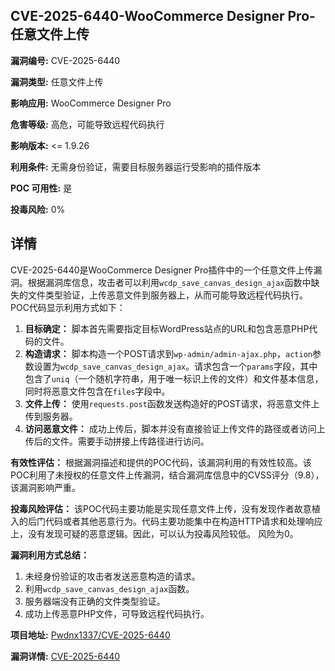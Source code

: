 ## CVE-2025-6440-WooCommerce Designer Pro-任意文件上传

**漏洞编号:** CVE-2025-6440

**漏洞类型:** 任意文件上传

**影响应用:** WooCommerce Designer Pro

**危害等级:** 高危，可能导致远程代码执行

**影响版本:** <= 1.9.26

**利用条件:** 无需身份验证，需要目标服务器运行受影响的插件版本

**POC 可用性:** 是

**投毒风险:** 0%

## 详情

CVE-2025-6440是WooCommerce Designer Pro插件中的一个任意文件上传漏洞。根据漏洞库信息，攻击者可以利用`wcdp_save_canvas_design_ajax`函数中缺失的文件类型验证，上传恶意文件到服务器上，从而可能导致远程代码执行。POC代码显示利用方式如下：

1.  **目标确定：**  脚本首先需要指定目标WordPress站点的URL和包含恶意PHP代码的文件。
2.  **构造请求：**  脚本构造一个POST请求到`wp-admin/admin-ajax.php`，`action`参数设置为`wcdp_save_canvas_design_ajax`。请求包含一个`params`字段，其中包含了`uniq`（一个随机字符串，用于唯一标识上传的文件）和文件基本信息，同时将恶意文件包含在`files`字段中。
3.  **文件上传：**  使用`requests.post`函数发送构造好的POST请求，将恶意文件上传到服务器。
4.  **访问恶意文件：**  成功上传后，脚本并没有直接验证上传文件的路径或者访问上传后的文件。需要手动拼接上传路径进行访问。

**有效性评估：**  根据漏洞描述和提供的POC代码，该漏洞利用的有效性较高。该POC利用了未授权的任意文件上传漏洞，结合漏洞库信息中的CVSS评分（9.8），该漏洞影响严重。

**投毒风险评估：**  该POC代码主要功能是实现任意文件上传，没有发现作者故意植入的后门代码或者其他恶意行为。代码主要功能集中在构造HTTP请求和处理响应上，没有发现可疑的恶意逻辑。因此，可以认为投毒风险较低。 风险为0。

**漏洞利用方式总结：**

1.  未经身份验证的攻击者发送恶意构造的请求。
2.  利用`wcdp_save_canvas_design_ajax`函数。
3.  服务器端没有正确的文件类型验证。
4.  成功上传恶意PHP文件，可导致远程代码执行。

**项目地址:** [Pwdnx1337/CVE-2025-6440](https://github.com/Pwdnx1337/CVE-2025-6440)

**漏洞详情:** [CVE-2025-6440](https://nvd.nist.gov/vuln/detail/CVE-2025-6440)